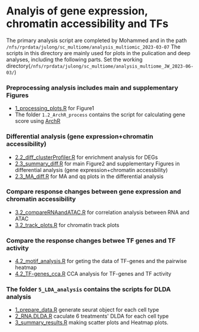 # Analyis of gene expression, chromatin accessibility and TFs

The primary analysis script are completed by Mohammed and in the path `/nfs/rprdata/julong/sc_multiome/analysis_multiomic_2023-03-07`
The scripts in this directory are mainly used for plots in the pulication and deep analyses, including the following parts. Set the working directory(`/nfs/rprdata/julong/sc_multiome/analysis_multiome_JW_2023-06-03/`)  
### Preprocessing analysis includes  main and supplementary Figures 
 - [1_processing_plots.R](1_processing_plots.R) for Figure1
 - The folder `1.2_ArchR_process` contains the script for calculating gene score using [ArchR](https://www.archrproject.com/)
### Differential analysis (gene expression+chromatin accessibility)
 - [2.2_diff_clusterProfiler.R](2.2_diff_clusterProfiler.R) for enrichment analysis for DEGs
 - [2.3_summary_diff.R](2.3_summary_diff.R) for main Figure2 and supplementary Figures in differential analysis (gene expression+chromatin accessbility)     
 - [2.3_MA_diff.R](2.3_MA_diff.R) for MA and qq plots in the differential analysis  
### Compare response changes between gene expression and chromatin accessibility
 - [3.2_compareRNAandATAC.R](3.2_compareRNAandATAC.R) for correlation analysis between RNA and ATAC
 - [3.2_track_plots.R](3.2_track_plots.R) for chromatin track plots
### Compare the response changes betwee TF genes and TF activity
 - [4.2_motif_analysis.R](4.2_motif_analysis.R) for geting  the data of TF-genes and the pairwise heatmap
 - [4.2_TF-genes_cca.R](4.2_TF-genes_cca.R) CCA analysis for TF-genes and TF activity
### The folder `5_LDA_analysis` contains the scripts for DLDA analysis
 - [1_prepare_data.R](./5_LDA_analysis/1_prepare_data.R) generate seurat object for each cell type
 - [2_RNA.DLDA.R](./5_LDA_analysis/2_RNA.DLDA.R) caculate 6 treatments' DLDA for each cell type
 - [3_summary_results.R](./5_LDA_analysis/3_summary_results.R) making scatter plots and Heatmap plots. 
     